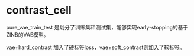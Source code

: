 # contrast_cell

pure_vae_train_test 是划分了训练集和测试集，能够实现early-stopping的基于ZINB的VAE模型。

vae+hard_contrast 加入了硬标签loss，vae+soft_contrast则加入了软标签。
